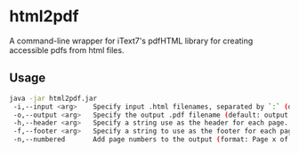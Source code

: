 # html2pdf
A command-line wrapper for iText7's pdfHTML library for creating accessible pdfs from html files.

## Usage
```bash
java -jar html2pdf.jar 
 -i,--input <arg>    Specify input .html filenames, separated by `:` (default: input.html)
 -o,--output <arg>   Specify the output .pdf filename (default: output.pdf)
 -h,--header <arg>   Specify a string use as the header for each page. The header will be right-aligned.
 -f,--footer <arg>   Specify a string to use as the footer for each page. The footer will be right-aligned.
 -n,--numbered       Add page numbers to the output (format: Page x of y). This will override any footers specified.
```
